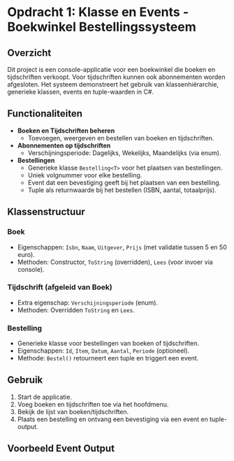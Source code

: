 # Opdracht 1: Klasse en Events - Boekwinkel Bestellingssysteem

## Overzicht
Dit project is een console-applicatie voor een boekwinkel die boeken en tijdschriften verkoopt. Voor tijdschriften kunnen ook abonnementen worden afgesloten.
Het systeem demonstreert het gebruik van klassenhiërarchie, generieke klassen, events en tuple-waarden in C#.

## Functionaliteiten
- **Boeken en Tijdschriften beheren**
  - Toevoegen, weergeven en bestellen van boeken en tijdschriften.
- **Abonnementen op tijdschriften**
  - Verschijningsperiode: Dagelijks, Wekelijks, Maandelijks (via enum).
- **Bestellingen**
  - Generieke klasse `Bestelling<T>` voor het plaatsen van bestellingen.
  - Uniek volgnummer voor elke bestelling.
  - Event dat een bevestiging geeft bij het plaatsen van een bestelling.
  - Tuple als returnwaarde bij het bestellen (ISBN, aantal, totaalprijs).

## Klassenstructuur

### Boek
- Eigenschappen: `Isbn`, `Naam`, `Uitgever`, `Prijs` (met validatie tussen 5 en 50 euro).
- Methoden: Constructor, `ToString` (overridden), `Lees` (voor invoer via console).

### Tijdschrift (afgeleid van Boek)
- Extra eigenschap: `Verschijningsperiode` (enum).
- Methoden: Overridden `ToString` en `Lees`.

### Bestelling<T>
- Generieke klasse voor bestellingen van boeken of tijdschriften.
- Eigenschappen: `Id`, `Item`, `Datum`, `Aantal`, `Periode` (optioneel).
- Methode: `Bestel()` retourneert een tuple en triggert een event.

## Gebruik
1. Start de applicatie.
2. Voeg boeken en tijdschriften toe via het hoofdmenu.
3. Bekijk de lijst van boeken/tijdschriften.
4. Plaats een bestelling en ontvang een bevestiging via een event en tuple-output.

## Voorbeeld Event Output
